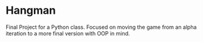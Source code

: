 # Hangman
Final Project for a Python class. Focused on moving the game from an alpha iteration to a more final version with OOP in mind.
